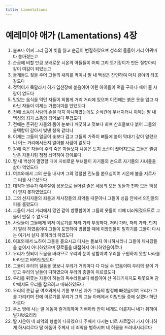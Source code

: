 ```yaml
---
title: Lamentations
---
```


# 예레미야 애가 (Lamentations) 4장
1. 슬프다 어찌 그리 금이 빛을 잃고 순금이 변질하였으며 성소의 돌들이 거리 어귀마다 쏟아졌는고
1. 순금에 비할 만큼 보배로운 시온의 아들들이 어찌 그리 토기장이가 만든 질항아리 같이 여김이 되었는고
1. 들개들도 젖을 주어 그들의 새끼를 먹이나 딸 내 백성은 잔인하여 마치 광야의 타조 같도다
1. 젖먹이가 목말라서 혀가 입천장에 붙음이여 어린 아이들이 떡을 구하나 떼어 줄 사람이 없도다
1. 맛있는 음식을 먹던 자들이 외롭게 거리 거리에 있으며 이전에는 붉은 옷을 입고 자라난 자들이 이제는 거름더미를 안았도다
1. 전에 소돔이 사람의 손을 대지 아니하였는데도 순식간에 무너지더니 이제는 딸 내 백성의 죄가 소돔의 죄악보다 무겁도다
1. 전에는 존귀한 자들의 몸이 눈보다 깨끗하고 젖보다 희며 산호들보다 붉어 그들의 윤택함이 갈아서 빛낸 청옥 같더니
1. 이제는 그들의 얼굴이 숯보다 검고 그들의 가죽이 뼈들에 붙어 막대기 같이 말랐으니 어느 거리에서든지 알아볼 사람이 없도다
1. 칼에 죽은 자들이 주려 죽은 자들보다 나음은 토지 소산이 끊어지므로 그들은 찔림 받은 자들처럼 점점 쇠약하여 감이로다
1. 딸 내 백성이 멸망할 때에 자비로운 부녀들이 자기들의 손으로 자기들의 자녀들을 삶아 먹었도다
1. 여호와께서 그의 분을 내시며 그의 맹렬한 진노를 쏟으심이여 시온에 불을 지르사 그 터를 사르셨도다
1. 대적과 원수가 예루살렘 성문으로 들어갈 줄은 세상의 모든 왕들과 천하 모든 백성이 믿지 못하였었도다
1. 그의 선지자들의 죄들과 제사장들의 죄악들 때문이니 그들이 성읍 안에서 의인들의 피를 흘렸도다
1. 그들이 거리 거리에서 맹인 같이 방황함이여 그들의 옷들이 피에 더러워졌으므로 그들이 만질 수 없도다
1. 사람들이 그들에게 외쳐 이르기를 저리 가라 부정하다, 저리 가라, 저리 가라, 만지지 말라 하였음이여 그들이 도망하여 방황할 때에 이방인들이 말하기를 그들이 다시는 여기서 살지 못하리라 하였도다
1. 여호와께서 노하여 그들을 흩으시고 다시는 돌보지 아니하시리니 그들이 제사장들을 높이지 아니하였으며 장로들을 대접하지 아니하였음이로다
1. 우리가 헛되이 도움을 바라므로 우리의 눈이 상함이여 우리를 구원하지 못할 나라를 바라보고 바라보았도다
1. 그들이 우리의 걸음을 엿보니 우리가 거리마다 다 다닐 수 없음이여 우리의 끝이 가깝고 우리의 날들이 다하였으며 우리의 종말이 이르렀도다
1. 우리를 뒤쫓는 자들이 하늘의 독수리들보다 빠름이여 산 꼭대기까지도 뒤쫓으며 광야에서도 우리를 잡으려고 매복하였도다
1. 우리의 콧김 곧 여호와께서 기름 부으신 자가 그들의 함정에 빠졌음이여 우리가 그를 가리키며 전에 이르기를 우리가 그의 그늘 아래에서 이방인들 중에 살겠다 하던 자로다
1. 우스 땅에 사는 딸 에돔아 즐거워하며 기뻐하라 잔이 네게도 이를지니 네가 취하여 벌거벗으리라
1. 딸 시온아 네 죄악의 형벌이 다하였으니 주께서 다시는 너로 사로잡혀 가지 아니하게 하시리로다 딸 에돔아 주께서 네 죄악을 벌하시며 네 허물을 드러내시리로다